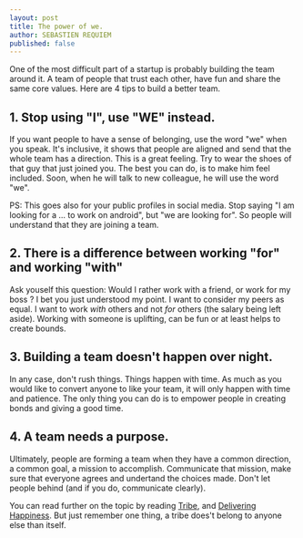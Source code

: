 ```yaml
---
layout: post
title: The power of we.
author: SEBASTIEN REQUIEM
published: false
---
```



<p class="intro">One of the most difficult part of a startup is probably building the team around it. A team of people that trust each other, have fun and share the same core values. Here are 4 tips to build a better team.</p>

## 1. Stop using "I", use "WE" instead. ##

If you want people to have a sense of belonging, use the word "we" when you speak. It's inclusive, it shows that people are aligned and send that the whole team has a direction. This is a great feeling. Try to wear the shoes of that guy that just joined you. The best you can do, is to make him feel included. Soon, when he will talk to new colleague, he will use the word "we".

PS: This goes also for your public profiles in social media. Stop saying "I am looking for a ... to work on android", but "we are looking for". So people will understand that they are joining a team.


## 2. There is a difference between working "for" and working "with" ##

Ask youself this question: Would I rather work with a friend, or work for my boss ? I bet you just understood my point.
I want to consider my peers as equal. I want to work _with_ others and not _for_ others (the salary being left aside). Working with someone is uplifting, can be fun or at least helps to create bounds.

## 3. Building a team doesn't happen over night. ##

In any case, don't rush things. Things happen with time. As much as you would like to convert anyone to like your team, it will only happen with time and patience. The only thing you can do is to empower people in creating bonds and giving a good time.


## 4. A team needs a purpose. ##

Ultimately, people are forming a team when they have a common direction, a common goal, a mission to accomplish. Communicate that mission, make sure that everyone agrees and undertand the choices made. Don't let people behind (and if you do, communicate clearly).



You can read further on the topic by reading [Tribe](http://www.amazon.com/Tribes-We-Need-You-Lead/dp/1423374118), and [Delivering Happiness](http://www.amazon.com/Delivering-Happiness-Profits-Passion-Purpose/dp/0446576220/ref=sr_1_1?s=books&ie=UTF8&qid=1405856612&sr=1-1&keywords=delivering+happiness). But just remember one thing, a tribe does't belong to anyone else than itself.

